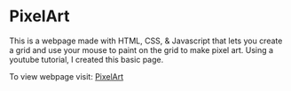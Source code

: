 # PixelArt
This is a webpage made with HTML, CSS, &amp; Javascript that lets you create a grid and use your mouse to paint on the grid to make pixel art.
Using a youtube tutorial, I created this basic page.

To view webpage visit: <a href="https://classy-profiterole-869f34.netlify.app" target="_blank">PixelArt</a>
